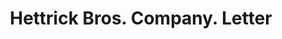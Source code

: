 ---
doi: 10.7916/D8446ZK4
date_other: '1914'
date_other_textual: '1914'
form: correspondence
genre:
- Letters (correspondence)
name:
- Hettrick Bros. Company
object_in_context_url: https://biggert.cul.columbia.edu/items/view/ave_biggert_01332
subject_hierarchical_geographic:
- Toledo, Ohio, United States
subject_name:
- Hettrick Bros. Company
title: Hettrick Bros. Company. Letter
sort_title: Hettrick Bros. Company. Letter
call_number: ave_biggert_01332
coordinates:
- 41.66555555555556,-83.57527777777777
pid: ave_biggert_01332
identifiers: ave_biggert_01332
thumbnail: https://derivativo-1.library.columbia.edu/iiif/2/ldpd:343233/full/!256,256/0/native.jpg
permalink: /biggert/ave_biggert_01332/
layout: iiif-image-page
---